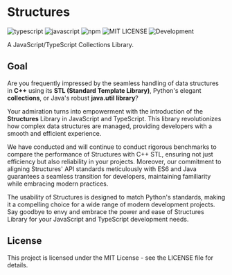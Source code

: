 # Structures


![typescript](https://img.shields.io/badge/TYPESCRIPT-blue?style=for-the-badge&logo=typescript&logoColor=white)
![javascript](https://img.shields.io/badge/JAVASCRIPT-yellow?style=for-the-badge&logo=javascript&logoColor=white)
![npm](https://img.shields.io/badge/NPM-red?style=for-the-badge&logo=npm&logoColor=white
)
![MIT LICENSE](https://img.shields.io/badge/license-MIT-blue?style=for-the-badge)
![Development](https://img.shields.io/badge/under_development-gray?style=for-the-badge&logo=hammer&logoColor=white)

A JavaScript/TypeScript Collections Library.

## Goal

Are you frequently impressed by the seamless handling of data structures in **C++** using its **STL (Standard Template Library)**, Python's elegant **collections**, or Java's robust **java.util library**?

Your admiration turns into empowerment with the introduction of the **Structures** Library in JavaScript and TypeScript. This library revolutionizes how complex data structures are managed, providing developers with a smooth and efficient experience.

We have conducted and will continue to conduct rigorous benchmarks to compare the performance of Structures with C++ STL, ensuring not just efficiency but also reliability in your projects. Moreover, our commitment to aligning Structures' API standards meticulously with ES6 and Java guarantees a seamless transition for developers, maintaining familiarity while embracing modern practices.

The usability of Structures is designed to match Python's standards, making it a compelling choice for a wide range of modern development projects. Say goodbye to envy and embrace the power and ease of Structures Library for your JavaScript and TypeScript development needs.


## License

This project is licensed under the MIT License - see the LICENSE file for details.
